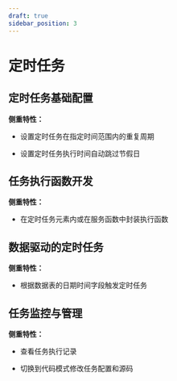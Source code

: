 ```yaml
---
draft: true
sidebar_position: 3
---
```


# 定时任务

## 定时任务基础配置

**侧重特性：**

*   设置定时任务在指定时间范围内的重复周期

*   设置定时任务执行时间自动跳过节假日

## 任务执行函数开发

**侧重特性：**

*   在定时任务元素内或在服务函数中封装执行函数

## 数据驱动的定时任务

**侧重特性：**

*   根据数据表的日期时间字段触发定时任务

## 任务监控与管理

**侧重特性：**

*   查看任务执行记录

*   切换到代码模式修改任务配置和源码
